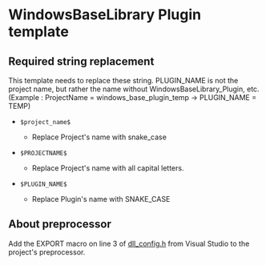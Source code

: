 ﻿# WindowsBaseLibrary Plugin template

## Required string replacement
This template needs to replace these string. 
PLUGIN_NAME is not the project name, but rather the name without WindowsBaseLibrary_Plugin, etc. 
(Example : ProjectName = windows_base_plugin_temp -> PLUGIN_NAME = TEMP)

- `$project_name$`
  - Replace Project's name with snake_case
  
- `$PROJECTNAME$`
  - Replace Project's name with all capital letters.

- `$PLUGIN_NAME$`
  - Replace Plugin's name with SNAKE_CASE

## About preprocessor
Add the EXPORT macro on line 3 of [dll_config.h](include/dll_config.h) from Visual Studio to the project's preprocessor.